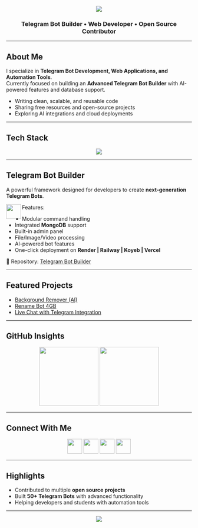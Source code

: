 <!-- Header Banner -->
<p align="center">
  <img src="https://capsule-render.vercel.app/api?type=waving&color=0:00C2FF,100:0066FF&height=200&section=header&text=Aaryan%20Kumar&fontSize=50&fontColor=ffffff&animation=fadeIn&fontAlignY=38"/>
</p>

<h3 align="center">Telegram Bot Builder • Web Developer • Open Source Contributor</h3>

---

## About Me
I specialize in **Telegram Bot Development, Web Applications, and Automation Tools**.  
Currently focused on building an **Advanced Telegram Bot Builder** with AI-powered features and database support.  

- Writing clean, scalable, and reusable code  
- Sharing free resources and open-source projects  
- Exploring AI integrations and cloud deployments  

---

## Tech Stack
<p align="center">
  <img src="https://skillicons.dev/icons?i=html,css,js,php,mongodb,python" />
</p>

---

## Telegram Bot Builder
A powerful framework designed for developers to create **next-generation Telegram Bots**.

<p>
  <img src="https://www.svgrepo.com/show/353655/telegram.svg" width="40" align="left" />
</p>

Features:
- Modular command handling  
- Integrated **MongoDB** support  
- Built-in admin panel  
- File/Image/Video processing  
- AI-powered bot features  
- One-click deployment on **Render | Railway | Koyeb | Vercel**  

📌 Repository: [Telegram Bot Builder](https://github.com/your-username/telegram-bot-builder)

---

## Featured Projects
- [Background Remover (AI)](https://github.com/your-username/bg-remover)  
- [Rename Bot 4GB](https://github.com/your-username/rename-bot)  
- [Live Chat with Telegram Integration](https://github.com/your-username/live-chat)  

---

## GitHub Insights
<p align="center">
  <img src="https://github-readme-stats.vercel.app/api?username=your-username&show_icons=true&theme=tokyonight&hide_border=true" height="160px"/>
  <img src="https://github-readme-streak-stats.herokuapp.com?user=your-username&theme=tokyonight&hide_border=true" height="160px"/>
</p>

---

## Connect With Me
<p align="center">
  <a href="https://t.me/yourusername"><img src="https://skillicons.dev/icons?i=telegram" width="40"/></a>
  <a href="https://github.com/your-username"><img src="https://skillicons.dev/icons?i=github" width="40"/></a>
  <a href="https://linkedin.com/in/your-username"><img src="https://skillicons.dev/icons?i=linkedin" width="40"/></a>
  <a href="https://twitter.com/yourusername"><img src="https://skillicons.dev/icons?i=twitter" width="40"/></a>
</p>

---

## Highlights
- Contributed to multiple **open source projects**  
- Built **50+ Telegram Bots** with advanced functionality  
- Helping developers and students with automation tools  

---

<!-- Footer Banner -->
<p align="center">
  <img src="https://capsule-render.vercel.app/api?type=waving&color=0:0066FF,100:00C2FF&height=120&section=footer"/>
</p>
